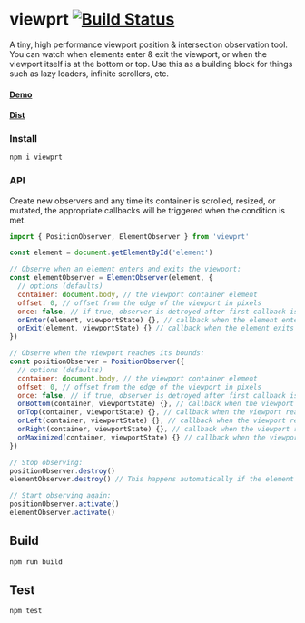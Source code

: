 # viewprt [![Build Status](https://travis-ci.org/gpoitch/viewprt.svg)](https://travis-ci.org/gpoitch/viewprt)

A tiny, high performance viewport position & intersection observation tool. You can watch when elements enter & exit the viewport, or when the viewport itself is at the bottom or top. Use this as a building block for things such as lazy loaders, infinite scrollers, etc.

#### [Demo](https://rawgit.com/gpoitch/viewprt/master/demos/index.html)

#### [Dist](https://unpkg.com/viewprt/dist/)

### Install

```bash
npm i viewprt
```

### API

Create new observers and any time its container is scrolled, resized, or mutated, the appropriate callbacks will be triggered when the condition is met.

```js
import { PositionObserver, ElementObserver } from 'viewprt'

const element = document.getElementById('element')

// Observe when an element enters and exits the viewport:
const elementObserver = ElementObserver(element, {
  // options (defaults)
  container: document.body, // the viewport container element
  offset: 0, // offset from the edge of the viewport in pixels
  once: false, // if true, observer is detroyed after first callback is triggered
  onEnter(element, viewportState) {}, // callback when the element enters the viewport
  onExit(element, viewportState) {} // callback when the element exits the viewport
})

// Observe when the viewport reaches its bounds:
const positionObserver = PositionObserver({
  // options (defaults)
  container: document.body, // the viewport container element
  offset: 0, // offset from the edge of the viewport in pixels
  once: false, // if true, observer is detroyed after first callback is triggered
  onBottom(container, viewportState) {}, // callback when the viewport reaches the bottom
  onTop(container, viewportState) {}, // callback when the viewport reaches the top
  onLeft(container, viewportState) {}, // callback when the viewport reaches the left
  onRight(container, viewportState) {}, // callback when the viewport reaches the right
  onMaximized(container, viewportState) {} // callback when the viewport and container are the same size
})

// Stop observing:
positionObserver.destroy()
elementObserver.destroy() // This happens automatically if the element is removed from DOM

// Start observing again:
positionObserver.activate()
elementObserver.activate()
```

## Build

```bash
npm run build
```

## Test

```bash
npm test
```
